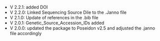 - V 2.2.1: added DOI
- V 2.2.0: Linked Sequencing Source Dile to the .Janno file
- V 2.1.0: Update of references in the .bib file
- V 2.0.1: Genetic_Source_Accession_IDs added
- V 2.0.0: updated the package to Poseidon v2.5 and adjusted the .janno file accordingly
